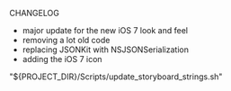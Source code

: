 CHANGELOG

* major update for the new iOS 7 look and feel
* removing a lot old code
* replacing JSONKit with NSJSONSerialization
* adding the iOS 7 icon

"${PROJECT_DIR}/Scripts/update_storyboard_strings.sh"
